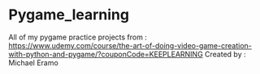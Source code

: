 # Pygame_learning
All of my pygame practice projects
from : https://www.udemy.com/course/the-art-of-doing-video-game-creation-with-python-and-pygame/?couponCode=KEEPLEARNING
Created by : Michael Eramo

